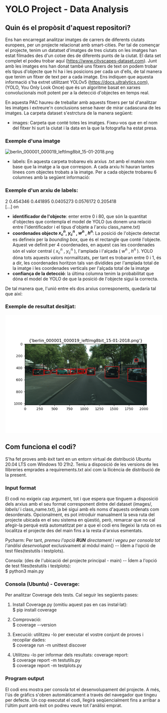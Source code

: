 # YOLO Project - Data Analysis

## Quin és el propòsit d'aquest repositori?

Ens han encarregat analitzar imatges de carrers de diferents ciutats europees, per un projecte relacionat amb smart-cities. Per tal de començar el projecte, tenim un datatset d'imatges de tres ciutats on les imatges han estat filmades des d'un cotxe des de diferents punts de la ciutat. El data set complet el podeu trobar aquí
(https://www.cityscapes-dataset.com). Junt amb les imatges ens han donat també uns fitxers de text on podem trobar els tipus d'objecte que hi ha i les posicions per cada un d'ells, de tal manera que tenim un fitxer de text per a cada imatge. Ens indiquen que aquesta informació s'ha extret utilitzant YOLOv5 (https://docs.ultralytics.com), (YOLO, You Only Look Once) que és un algoritme basat en xarxes convolucionals molt potent per a la detecció d'objectes en temps real.

En aquesta PAC haureu de treballar amb aquests fitxers per tal d'analitzar les imatges i extreure'n conclusions sense haver de mirar cadascuna de les imatges. La carpeta dataset s'estrctura de la manera següent:
- images: Carpeta que conté totes les imatges. Fixeu-vos que en el nom del fitxer hi surt la ciutat i la data
en la que la fotografia ha estat presa.

### Exemple d'una imatge
![berlin_000001_000019_leftImg8bit_15-01-2018.png](/dataset_cities/images/berlin_000001_000019_leftImg8bit_15-01-2018.png)

- labels: En aquesta carpeta trobareu els arxius .txt amb el mateix nom base que la imatge a la que correspon. A cada arxiu hi hauran tantes linees com objectes trobats a la imatge. Per a cada objecte trobareu 6 columnes amb la següent informació:

### Exemple d'un arxiu de labels:
2 0.454346 0.441895 0.0405273 0.0576172 0.205418 \
[...] on
* **identificador de l'objecte**: enter entre 0 i 80, que són la quantitat d'objectes que contempla el model de YOLO (us donem una relació entre l'identificador i el tipus d'objete a l'arxiu class_name.txt)
* **coordenades objecte $x^n_c$, $y^n_c$ , $w^n$ , $h^n$**: La posició de l'objecte detectat es defineix per la *bounding box*, que és el rectangle que conté l'objecte. Aquest ve definit per 4 coordenades, en aquest cas les coordenades són el valor central ( $x^n_c$ , $y^n_c$ ), l'amplada i l'alçada ( $w^n$ , $h^n$ ). YOLO dóna tots aquests valors normalitzats, per tant es trobaran entre 0 i 1, és a dir, les coordenades horitzon tals van dividides per l'amplada total de la imatge i les coordenades verticals per l'alçada total de la imatge
* **confiança de la detecció**: la última columna tenim la probabilitat que dóna el model de YOLO de que la posició de l'objecte sigui la correcta.

De tal manera que, l'unió entre els dos arxius corresponents, quedaría tal que així:
### Exemple de resultat desitjat:
![berlin_000001_000019_leftImg8bit_15-01-2018.png i berlin_000001_000019_leftImg8bit_15-01-2018.txt](/dataset_cities/Ex3_Fig1.png)

## Com funciona el codi?

S'ha fet proves amb èxit tant en un entorn virtual de distribució Ubuntu 20.04 LTS com Windows 10 21h2. Teniu a disposició de les versions de les llibreries emprades a requirements.txt així com la llicència de distribució de la present.

### Input format

El codi no exigeix cap argument, tot i que espera que tinguem a disposició dels arxius amb el seu format corresponent dintre del dataset (images/*, labels/* i class_name.txt), ja bé sigui amb els noms d'aquests ordenats com desordenats. Opcionalment, es pot introduir manualment la seva ruta del projecte ubicada en el seu sistema en qüestió, però, remarcar que no cal afegir-la perquè està automatitzat per a que el codi ens llegeixi la ruta on es localitza el projecte des del main fins a la resta d'arxius esmentats.

Pycharm:
Per tant, *premeu l'opció **RUN** directament i vegeu per consola tot l'anàlisi desenvolupat* exclusivament al mòdul main() -- Ídem a l'opció de test files(testutils i testplots).

Consola: (des de l'ubicació del projecte principal - main) -- Ídem a l'opció de test files(testutils i testplots): \
$ python3 main.py

### Consola (Ubuntu) - Coverage:
Per analitzar Coverage dels tests. Cal seguir les següents pases:

1. Install Coverage.py (omitiu aquest pas en cas instal·lat):\
 $ pip install coverage
 
2. Comprovació:\
$ coverage --version

3. Execució: utilitzeu -lo per executar el vostre conjunt de proves i recopilar dades: \
$ coverage run -m unittest discover

4. Utilitzeu -lo per informar dels resultats: coverage report:\
$ coverage report -m testutils.py \
$ coverage report -m testplots.py


### Program output

El codi ens mostra per consola tot el desenvolupament del projecte. A més, l'ús de gràfics s'obren automàticament a través del navegador que tingeu per defecte. Un cop executat el codi, llegirà seqüencialment fins a arribar a l'últim punt amb èxit on podreu veure tot l'anàlisi emprat.
